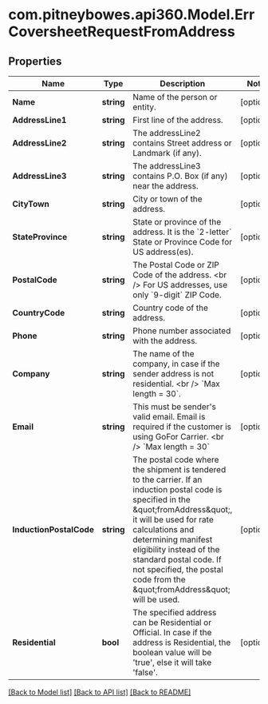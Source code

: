 # com.pitneybowes.api360.Model.ErrCoversheetRequestFromAddress

## Properties

Name | Type | Description | Notes
------------ | ------------- | ------------- | -------------
**Name** | **string** | Name of the person or entity. | [optional] 
**AddressLine1** | **string** | First line of the address. | [optional] 
**AddressLine2** | **string** | The addressLine2 contains Street address or Landmark (if any). | [optional] 
**AddressLine3** | **string** | The addressLine3 contains P.O. Box (if any) near the address. | [optional] 
**CityTown** | **string** | City or town of the address. | [optional] 
**StateProvince** | **string** | State or province of the address. It is the &#x60;2-letter&#x60; State or Province Code for US address(es). | [optional] 
**PostalCode** | **string** | The Postal Code or ZIP Code of the address. &lt;br /&gt; For US addresses, use only &#x60;9-digit&#x60; ZIP Code. | [optional] 
**CountryCode** | **string** | Country code of the address. | [optional] 
**Phone** | **string** | Phone number associated with the address. | [optional] 
**Company** | **string** | The name of the company, in case if the sender address is not residential. &lt;br /&gt; &#x60;Max length &#x3D; 30&#x60;. | [optional] 
**Email** | **string** | This must be sender&#39;s valid email. Email is required if the customer is using GoFor Carrier. &lt;br /&gt; &#x60;Max length &#x3D; 30&#x60;  | [optional] 
**InductionPostalCode** | **string** | The postal code where the shipment is tendered to the carrier. If an induction postal code is specified in the \&quot;fromAddress\&quot;, it will be used for rate calculations and determining manifest eligibility instead of the standard postal code. If not specified, the postal code from the \&quot;fromAddress\&quot; will be used. | [optional] 
**Residential** | **bool** | The specified address can be Residential or Official. In case if the address is Residential, the boolean value will be &#39;true&#39;, else it will take &#39;false&#39;. | [optional] 

[[Back to Model list]](../../README.md#documentation-for-models) [[Back to API list]](../../README.md#documentation-for-api-endpoints) [[Back to README]](../../README.md)

